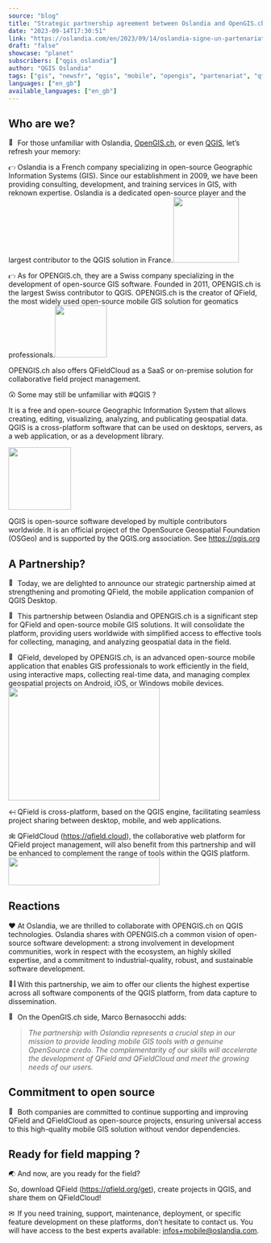 ```yaml
---
source: "blog"
title: "Strategic partnership agreement between Oslandia and OpenGIS.ch on QField"
date: "2023-09-14T17:30:51"
link: "https://oslandia.com/en/2023/09/14/oslandia-signe-un-partenariat-avec-opengis-ch-sur-qfield/"
draft: "false"
showcase: "planet"
subscribers: ["qgis_oslandia"]
author: "QGIS Oslandia"
tags: ["gis", "newsfr", "qgis", "mobile", "opengis", "partenariat", "qfield", "qfieldcloud", "sig"]
languages: ["en_gb"]
available_languages: ["en_gb"]
---
```


<h2>Who are we?</h2>
<p><img alt="🤔" class="wp-smiley" src="/img/subscribers/qgis_oslandia/oslandia-signe-un-partenariat-avec-opengis-ch-sur-qfield/1f914.webp" style="height: 1em;"/> For those unfamiliar with Oslandia, <a href="https://opengis.ch">OpenGIS.ch</a>, or even <a href="https://qgis.org">QGIS</a>, let’s refresh your memory:</p>
<p><img alt="👉" class="wp-smiley" src="/img/subscribers/qgis_oslandia/oslandia-signe-un-partenariat-avec-opengis-ch-sur-qfield/1f449.webp" style="height: 1em;"/> Oslandia is a French company specializing in open-source Geographic Information Systems (GIS). Since our establishment in 2009, we have been providing consulting, development, and training services in GIS, with reknown expertise. Oslandia is a dedicated open-source player and the largest contributor to the QGIS solution in France.<img alt="" class="alignright wp-image-7848" height="130" src="/img/subscribers/qgis_oslandia/oslandia-signe-un-partenariat-avec-opengis-ch-sur-qfield/oslandia_logo_328x328_sans_texte-300x300.webp" width="130"/></p>
<p><img alt="👉" class="wp-smiley" src="/img/subscribers/qgis_oslandia/oslandia-signe-un-partenariat-avec-opengis-ch-sur-qfield/1f449.webp" style="height: 1em;"/> As for OPENGIS.ch, they are a Swiss company specializing in the development of open-source GIS software. Founded in 2011, OPENGIS.ch is the largest Swiss contributor to QGIS. OPENGIS.ch is the creator of QField, the most widely used open-source mobile GIS solution for geomatics professionals.<img alt="" class="alignright wp-image-7849" height="103" src="/img/subscribers/qgis_oslandia/oslandia-signe-un-partenariat-avec-opengis-ch-sur-qfield/opengis_square.webp" width="103"/></p>
<p>OPENGIS.ch also offers QFieldCloud as a SaaS or on-premise solution for collaborative field project management.</p>
<p><img alt="😲" class="wp-smiley" src="/img/subscribers/qgis_oslandia/oslandia-signe-un-partenariat-avec-opengis-ch-sur-qfield/1f632.webp" style="height: 1em;"/> Some may still be unfamiliar with #QGIS ?</p>
<p>It is a free and open-source Geographic Information System that allows creating, editing, visualizing, analyzing, and publicating geospatial data. QGIS is a cross-platform software that can be used on desktops, servers, as a web application, or as a development library.</p>
<p><img alt="" class="wp-image-6314" height="124" src="/img/subscribers/qgis_oslandia/oslandia-signe-un-partenariat-avec-opengis-ch-sur-qfield/qgis_logo.webp" width="124"/></p>
<p>QGIS is open-source software developed by multiple contributors worldwide. It is an official project of the OpenSource Geospatial Foundation (OSGeo) and is supported by the QGIS.org association. See <a href="https://qgis.org" target="_new">https://qgis.org</a></p>
<h2>A Partnership?</h2>
<p><img alt="🎉" class="wp-smiley" src="" style="height: 1em;"/> Today, we are delighted to announce our strategic partnership aimed at strengthening and promoting QField, the mobile application companion of QGIS Desktop.</p>
<p><img alt="🌟" class="wp-smiley" src="" style="height: 1em;"/> This partnership between Oslandia and OPENGIS.ch is a significant step for QField and open-source mobile GIS solutions. It will consolidate the platform, providing users worldwide with simplified access to effective tools for collecting, managing, and analyzing geospatial data in the field.</p>
<p><img alt="📱" class="wp-smiley" src="/img/subscribers/qgis_oslandia/oslandia-signe-un-partenariat-avec-opengis-ch-sur-qfield/1f4f1.webp" style="height: 1em;"/> QField, developed by OPENGIS.ch, is an advanced open-source mobile application that enables GIS professionals to work efficiently in the field, using interactive maps, collecting real-time data, and managing complex geospatial projects on Android, iOS, or Windows mobile devices.<img alt="" class="size-medium wp-image-7851 aligncenter" height="224" src="/img/subscribers/qgis_oslandia/oslandia-signe-un-partenariat-avec-opengis-ch-sur-qfield/Screenshot_20230913_193227-300x224.webp" width="300"/></p>
<p><img alt="↔" class="wp-smiley" src="" style="height: 1em;"/> QField is cross-platform, based on the QGIS engine, facilitating seamless project sharing between desktop, mobile, and web applications.</p>
<p><img alt="🕸" class="wp-smiley" src="" style="height: 1em;"/> QFieldCloud (<a href="https://qfield.cloud" target="_new">https://qfield.cloud</a>), the collaborative web platform for QField project management, will also benefit from this partnership and will be enhanced to complement the range of tools within the QGIS platform. <img alt="" class="size-medium wp-image-7850 aligncenter" height="55" src="/img/subscribers/qgis_oslandia/oslandia-signe-un-partenariat-avec-opengis-ch-sur-qfield/logo_horizontal_buffer-300x55.webp" width="300"/></p>
<h2>Reactions</h2>
<p><img alt="❤" class="wp-smiley" src="" style="height: 1em;"/> At Oslandia, we are thrilled to collaborate with OPENGIS.ch on QGIS technologies. Oslandia shares with OPENGIS.ch a common vision of open-source software development: a strong involvement in development communities, work in respect with the ecosystem, an highly skilled expertise, and a commitment to industrial-quality, robust, and sustainable software development.</p>
<p><img alt="👩‍💻" class="wp-smiley" src="" style="height: 1em;"/> With this partnership, we aim to offer our clients the highest expertise across all software components of the QGIS platform, from data capture to dissemination.</p>
<p><img alt="🤝" class="wp-smiley" src="" style="height: 1em;"/> On the OpenGIS.ch side, Marco Bernasocchi adds:</p>
<blockquote>
<p class="article-editor-content__paragraph"><em>The partnership with Oslandia represents a crucial step in our mission to provide leading mobile GIS tools with a genuine OpenSource credo. The complementarity of our skills will accelerate the development of QField and QFieldCloud and meet the growing needs of our users.</em></p>
</blockquote>
<h2>Commitment to open source</h2>
<p><img alt="🙏" class="wp-smiley" src="" style="height: 1em;"/> Both companies are committed to continue supporting and improving QField and QFieldCloud as open-source projects, ensuring universal access to this high-quality mobile GIS solution without vendor dependencies.</p>
<h2>Ready for field mapping ?</h2>
<p><img alt="🌏" class="wp-smiley" src="" style="height: 1em;"/> And now, are you ready for the field?</p>
<p>So, download QField (<a href="https://qfield.org/get" target="_new">https://qfield.org/get</a>), create projects in QGIS, and share them on QFieldCloud!</p>
<p><img alt="✉" class="wp-smiley" src="" style="height: 1em;"/> If you need training, support, maintenance, deployment, or specific feature development on these platforms, don’t hesitate to contact us. You will have access to the best experts available: <a href="mailto:infos+mobile@oslandia.com" target="_new">infos+mobile@oslandia.com</a>.</p>
<p> </p>

